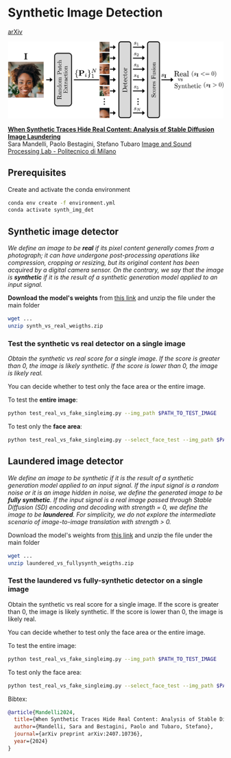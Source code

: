# Synthetic Image Detection
[arXiv](https://arxiv.org/pdf/2407.10736) 

<p align="center">
<img src=assets/synthetic_vs_real_detector.jpg />
</p>

[**When Synthetic Traces Hide Real Content: Analysis of Stable Diffusion Image Laundering**](https://arxiv.org/pdf/2407.10736)<br/>
Sara Mandelli, Paolo Bestagini, Stefano Tubaro
[Image and Sound Processing Lab - Politecnico di Milano](http://ispl.deib.polimi.it/)

## Prerequisites
Create and activate the conda environment
```bash
conda env create -f environment.yml
conda activate synth_img_det
```
## Synthetic image detector

_We define an image to be **real** if its pixel content generally comes from a photograph; it can have undergone post-processing operations like compression, cropping or resizing, but its original content has been acquired by a digital camera sensor. On the contrary, we say that the image is **synthetic** if it is the result of a synthetic generation model applied to an input signal._

**Download the model's weights** from [this link](...) and unzip the file under the main folder
```bash
wget ...
unzip synth_vs_real_weigths.zip
```

### Test the synthetic vs real detector on a single image

_Obtain the synthetic vs real score for a single image.
If the score is greater than 0, the image is likely synthetic. 
If the score is lower than 0, the image is likely real._

You can decide whether to test only the face area or the entire image. 

To test the **entire image**:
```bash
python test_real_vs_fake_singleimg.py --img_path $PATH_TO_TEST_IMAGE
```
To test only the **face area**:
```bash
python test_real_vs_fake_singleimg.py --select_face_test --img_path $PATH_TO_TEST_IMAGE
```
## Laundered image detector

_We define an image to be synthetic if it is the result of a synthetic generation model applied to an input signal. If the input signal is a random noise or it is an image hidden in noise, we define the generated image to be **fully synthetic**. If the input signal is a real image passed through Stable Diffusion (SD) encoding and decoding with strength = 0, we define the image to be **laundered**. For simplicity, we do not explore the intermediate scenario of image-to-image translation with strength > 0._

Download the model's weights from [this link](...) and unzip the file under the main folder
```bash
wget ...
unzip laundered_vs_fullysynth_weigths.zip
```

### Test the laundered vs fully-synthetic detector on a single image
Obtain the synthetic vs real score for a single image.
If the score is greater than 0, the image is likely synthetic. 
If the score is lower than 0, the image is likely real.

You can decide whether to test only the face area or the entire image. 

To test the entire image:
```bash
python test_real_vs_fake_singleimg.py --img_path $PATH_TO_TEST_IMAGE
```
To test only the face area:
```bash
python test_real_vs_fake_singleimg.py --select_face_test --img_path $PATH_TO_TEST_IMAGE
```

Bibtex:
```bibtex
@article{Mandelli2024,
  title={When Synthetic Traces Hide Real Content: Analysis of Stable Diffusion Image Laundering},
  author={Mandelli, Sara and Bestagini, Paolo and Tubaro, Stefano},
  journal={arXiv preprint arXiv:2407.10736},
  year={2024}
}
